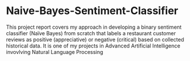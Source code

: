 # Naive-Bayes-Sentiment-Classifier
This project report covers my approach in developing a binary sentiment classifier (Naïve Bayes) from scratch that labels a restaurant customer reviews as positive (appreciative) or negative (critical) based on collected historical data. It is one of my projects in Advanced Artificial Intelligence invovlving Natural Language Processing
